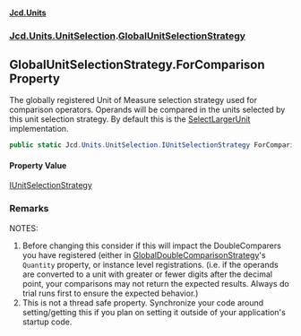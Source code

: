 #### [Jcd.Units](index.md 'index')
### [Jcd.Units.UnitSelection](Jcd.Units.UnitSelection.md 'Jcd.Units.UnitSelection').[GlobalUnitSelectionStrategy](GlobalUnitSelectionStrategy.md 'Jcd.Units.UnitSelection.GlobalUnitSelectionStrategy')

## GlobalUnitSelectionStrategy.ForComparison Property

The globally registered Unit of Measure selection strategy used for comparison operators.
Operands will be compared in the units selected by this unit selection strategy.
By default this is the [SelectLargerUnit](SelectLargerUnit.md 'Jcd.Units.UnitSelection.SelectLargerUnit') implementation.

```csharp
public static Jcd.Units.UnitSelection.IUnitSelectionStrategy ForComparison { get; set; }
```

#### Property Value
[IUnitSelectionStrategy](IUnitSelectionStrategy.md 'Jcd.Units.UnitSelection.IUnitSelectionStrategy')

### Remarks
NOTES:
1. Before changing this consider if this will impact the DoubleComparers you have registered (either in
[GlobalDoubleComparisonStrategy](GlobalDoubleComparisonStrategy.md 'Jcd.Units.DoubleComparison.GlobalDoubleComparisonStrategy')'s `Quantity` property, or instance level registrations.
(i.e. if the operands are converted to a unit with greater or fewer digits after the decimal point, your comparisons
may not return the expected results. Always do trial runs first to ensure the expected behavior.)
2. This is not a thread safe property. Synchronize your code around setting/getting this if you plan on setting it
outside of your application's startup code.
